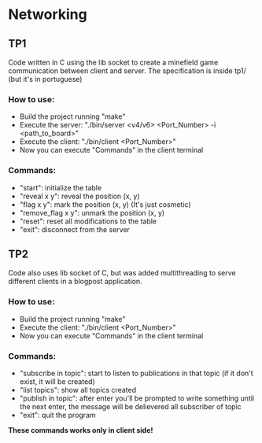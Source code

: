 # Networking

## TP1

Code written in C using the lib socket to create a minefield game communication between client and server. The specification is inside tp1/ (but it's in portuguese)

### How to use:

- Build the project running "make"
- Execute the server: "./bin/server <v4/v6> <Port_Number> -i <path_to_board>"
- Execute the client: "./bin/client <IP> <Port_Number>"
- Now you can execute "Commands" in the client terminal

### Commands:

- "start": initialize the table
- "reveal x y": reveal the position (x, y)
- "flag x y": mark the position (x, y) (It's just cosmetic)
- "remove_flag x y": unmark the position (x, y)
- "reset": reset all modifications to the table
- "exit": disconnect from the server

## TP2

Code also uses lib socket of C, but was added multithreading to serve different clients in a blogpost application.

### How to use:

- Build the project running "make"
- Execute the client: "./bin/client <IP> <Port_Number>"
- Now you can execute "Commands" in the client terminal

### Commands:

- "subscribe in topic": start to listen to publications in that topic (if it don't exist, it will be created)
- "list topics": show all topics created
- "publish in topic": after enter you'll be prompted to write something until the next enter, the message will be delievered all subscriber of topic
- "exit": quit the program
  
**These commands works only in client side!**
